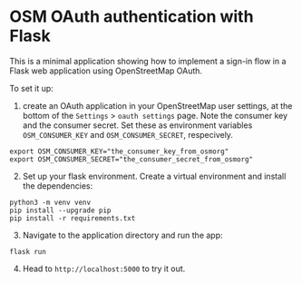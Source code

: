# OSM OAuth authentication with Flask

This is a minimal application showing how to implement a sign-in flow in a Flask web application using OpenStreetMap OAuth. 

To set it up:

1. create an OAuth application in your OpenStreetMap user settings, at the bottom of the `Settings` > `oauth settings` page. Note the consumer key and the consumer secret. Set these as environment variables `OSM_CONSUMER_KEY` and `OSM_CONSUMER_SECRET`, respecively.

```
export OSM_CONSUMER_KEY="the_consumer_key_from_osmorg"
export OSM_CONSUMER_SECRET="the_consumer_secret_from_osmorg"
```

2. Set up your flask environment. Create a virtual environment and install the dependencies:

```
python3 -m venv venv
pip install --upgrade pip
pip install -r requirements.txt
```

3. Navigate to the application directory and run the app:

```
flask run
```

4. Head to `http://localhost:5000` to try it out.